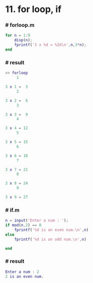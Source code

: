 # 11. for loop, if



### # forloop.m

```matlab
for n = 1:9
    disp(n);
    fprintf('3 x %d = %2d\n',n,3*n);
end
```



### # result

```matlab
>> forloop
     1

3 x 1 =  3
     2

3 x 2 =  6
     3

3 x 3 =  9
     4

3 x 4 = 12
     5

3 x 5 = 15
     6

3 x 6 = 18
     7

3 x 7 = 21
     8

3 x 8 = 24
     9

3 x 9 = 27
```



### # if.m

```matlab
n = input('Enter a num : ');
if mod(n,2) == 0
    fprintf('%d is an even num.\n',n)
else
    fprintf('%d is an odd num.\n',n)

end

```



### # result

```matlab
Enter a num : 2
2 is an even num.
```

